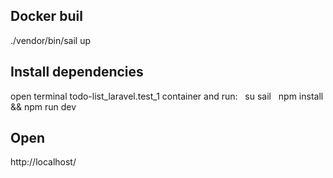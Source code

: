 ## Docker buil

./vendor/bin/sail up

## Install dependencies

open terminal todo-list_laravel.test_1 container and run: &nbsp;
su sail &nbsp;
npm install && npm run dev

## Open

http://localhost/
